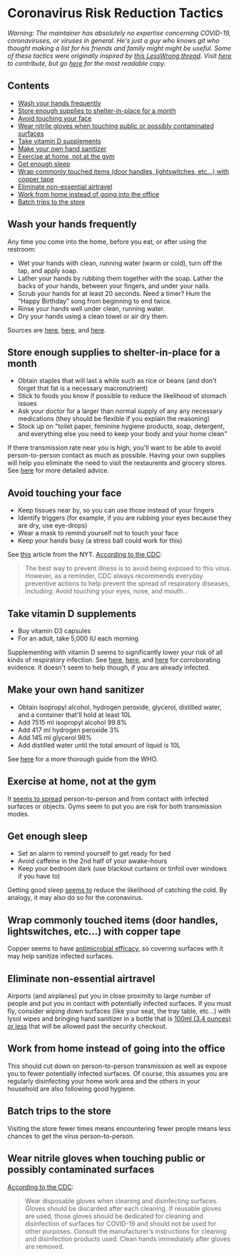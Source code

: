 # Coronavirus Risk Reduction Tactics
*Warning: The maintainer has absolutely no expertise concerning COVID-19, coronaviruses, or viruses in general. He's just a guy who knows git who thought making a list for his friends and family might might be useful. Some of these tactics were originally inspired by [this LessWrong thread](https://www.lesswrong.com/posts/LwcKYR8bykM6vDHyo/coronavirus-justified-practical-advice-thread). Visit [here](https://github.com/jaysonvirissimo/coronavirus-risk-reduction-tactics) to contribute, but go [here](http://virissimo.info/coronavirus-risk-reduction-tactics/README.html) for the most readable copy.*

## Contents
- [Wash your hands frequently](#wash-your-hands-frequently)
- [Store enough supplies to shelter-in-place for a month](#store-enough-supplies-to-shelter-in-place-for-a-month)
- [Avoid touching your face](#avoid-touching-your-face)
- [Wear nitrile gloves when touching public or possibly contaminated surfaces](#wear-nitrile-gloves-when-touching-public-or-possibly-contaminated-surfaces)
- [Take vitamin D supplements](#take-vitamin-d-supplements)
- [Make your own hand sanitizer](#make-your-own-hand-sanitizer)
- [Exercise at home, not at the gym](#exercise-at-home-not-at-the-gym)
- [Get enough sleep](#get-enough-sleep)
- [Wrap commonly touched items (door handles, lightswitches, etc...) with copper tape](#wrap-commonly-touched-items-door-handles-lightswitches-etc-with-copper-tape)
- [Eliminate non-essential airtravel](#eliminate-non-essential-airtravel)
- [Work from home instead of going into the office](#work-from-home-instead-of-going-into-the-office)
- [Batch trips to the store](#batch-trips-to-the-store)

## Wash your hands frequently
Any time you come into the home, before you eat, or after using the restroom:
* Wet your hands with clean, running water (warm or cold), turn off the tap, and apply soap.
* Lather your hands by rubbing them together with the soap. Lather the backs of your hands, between your fingers, and under your nails.
* Scrub your hands for at least 20 seconds. Need a timer? Hum the “Happy Birthday” song from beginning to end twice.
* Rinse your hands well under clean, running water.
* Dry your hands using a clean towel or air dry them.

Sources are [here](https://www.cdc.gov/handwashing/when-how-handwashing.html), [here](https://www.cdc.gov/handwashing/show-me-the-science-handwashing.html), and [here](https://www.cdc.gov/coronavirus/2019-ncov/about/prevention-treatment.html).

## Store enough supplies to shelter-in-place for a month
* Obtain staples that will last a while such as rice or beans (and don't forget that fat is a necessary macronutrient)
* Stick to foods you know if possible to reduce the likelihood of stomach issues
* Ask your doctor for a larger than normal supply of any any necessary medications (they should be flexible if you explain the reasoning)
* Stock up on "toilet paper, feminine hygiene products, soap, detergent, and everything else you need to keep your body and your home clean"

If there transmission rate near you is high, you'll want to be able to avoid person-to-person contact as much as possible. Having your own supplies will help you eliminate the need to visit the restaurents and grocery stores. See [here](https://theprepared.com/wuhan-coronavirus/#challenges) for more detailed advice.

## Avoid touching your face
* Keep tissues near by, so you can use those instead of your fingers
* Identify triggers (for example, if you are rubbing your eyes because they are dry, use eye-drops)
* Wear a mask to remind yourself not to touch your face
* Keep your hands busy (a stress ball could work for this)

See [this](https://www.nytimes.com/2020/03/05/health/stop-touching-your-face-coronavirus.html) article from the NYT.
[According to the CDC](https://www.cdc.gov/coronavirus/2019-ncov/about/prevention-treatment.html):
> The best way to prevent illness is to avoid being exposed to this virus. However, as a reminder, CDC always recommends everyday preventive actions to help prevent the spread of respiratory diseases, including: Avoid touching your eyes, nose, and mouth...

## Take vitamin D supplements
* Buy vitamin D3 capsules
* For an adult, take 5,000 IU each morning

Supplementing with vitamin D seems to significantly lower your risk of all kinds of respiratory infection. See [here](https://www.ncbi.nlm.nih.gov/pmc/articles/PMC5692194/), [here](https://www.liebertpub.com/doi/abs/10.1089/ped.2017.0750?journalCode=ped), and [here](https://www.who.int/elena/titles/vitamind_pneumonia_children/en/) for corroborating evidence. It doesn't seem to help though, if you are already infected.

## Make your own hand sanitizer
* Obtain Isopropyl alcohol, hydrogen peroxide, glycerol, distilled water, and a container that'll hold at least 10L
* Add 7515 ml isopropyl alcohol 99.8%
* Add 417 ml hydrogen peroxide 3%
* Add 145 ml glycerol 98%
* Add distilled water until the total amount of liquid is 10L

See [here](https://www.who.int/gpsc/5may/Guide_to_Local_Production.pdf) for a more thorough guide from the WHO.

## Exercise at home, not at the gym
It [seems to spread](https://www.cdc.gov/coronavirus/2019-ncov/about/transmission.html) person-to-person and from contact with infected surfaces or objects. Gyms seem to put you are risk for both transmission modes.

## Get enough sleep
* Set an alarm to remind yourself to get ready for bed
* Avoid caffeine in the 2nd half of your awake-hours
* Keep your bedroom dark (use blackout curtains or tinfoil over windows if you have to)

Getting good sleep [seems to](https://www.webmd.com/sleep-disorders/features/immune-system-lack-of-sleep#1) reduce the likelihood of catching the cold. By analogy, it may also do so for the coronavirus.

## Wrap commonly touched items (door handles, lightswitches, etc...) with copper tape
Copper seems to have [antimicrobial efficacy](https://en.wikipedia.org/wiki/Antimicrobial_properties_of_copper#Antimicrobial_efficacy_of_copper_alloy_touch_surfaces), so covering surfaces with it may help sanitize infected surfaces.

## Eliminate non-essential airtravel
Airports (and airplanes) put you in close proximity to large number of people and put you in contact with potentially infected surfaces. If you must fly, consider wiping down surfaces (like your seat, the tray table, etc...) with lysol wipes and bringing hand sanitizer in a bottle that is [100ml (3.4 ounces) or less](https://www.tsa.gov/travel/security-screening/liquids-rule) that will be allowed past the security checkout.

## Work from home instead of going into the office
This should cut down on person-to-person transmission as well as expose you to fewer potentially infected surfaces. Of course, this assumes you are regularly disinfecting your home work area and the others in your household are also following good hygiene.

## Batch trips to the store
Visiting the store fewer times means encountering fewer people means less chances to get the virus person-to-person.

## Wear nitrile gloves when touching public or possibly contaminated surfaces
[According to the CDC](https://www.cdc.gov/coronavirus/2019-ncov/community/home/cleaning-disinfection.html):
> Wear disposable gloves when cleaning and disinfecting surfaces. Gloves should be discarded after each cleaning. If reusable gloves are used, those gloves should be dedicated for cleaning and disinfection of surfaces for COVID-19 and should not be used for other purposes. Consult the manufacturer’s instructions for cleaning and disinfection products used. Clean hands immediately after gloves are removed.
